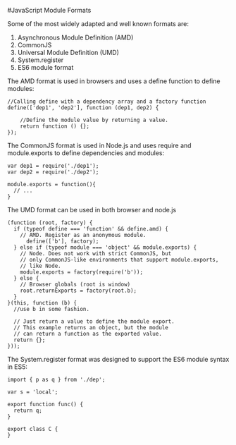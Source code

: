 #JavaScript Module Formats

Some of the most widely adapted and well known formats are:

1. Asynchronous Module Definition (AMD)
2. CommonJS
3. Universal Module Definition (UMD)
4. System.register
5. ES6 module format

The AMD format is used in browsers and uses a define function to define modules:
```
//Calling define with a dependency array and a factory function
define(['dep1', 'dep2'], function (dep1, dep2) {

    //Define the module value by returning a value.
    return function () {};
});
```

The CommonJS format is used in Node.js and uses require and module.exports to define dependencies and modules:
```
var dep1 = require('./dep1');  
var dep2 = require('./dep2');

module.exports = function(){  
  // ...
}
```
The UMD format can be used in both browser and node.js
```
(function (root, factory) {
  if (typeof define === 'function' && define.amd) {
    // AMD. Register as an anonymous module.
      define(['b'], factory);
  } else if (typeof module === 'object' && module.exports) {
    // Node. Does not work with strict CommonJS, but
    // only CommonJS-like environments that support module.exports,
    // like Node.
    module.exports = factory(require('b'));
  } else {
    // Browser globals (root is window)
    root.returnExports = factory(root.b);
  }
}(this, function (b) {
  //use b in some fashion.

  // Just return a value to define the module export.
  // This example returns an object, but the module
  // can return a function as the exported value.
  return {};
}));
```

The System.register format was designed to support the ES6 module syntax in ES5:
```
import { p as q } from './dep';

var s = 'local';

export function func() {  
  return q;
}

export class C {  
}
```